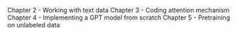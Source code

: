 Chapter 2 - Working with text data
Chapter 3 - Coding attention mechanism
Chapter 4 - Implementing a GPT model from scratch
Chapter 5 - Pretraining on unlabeled data